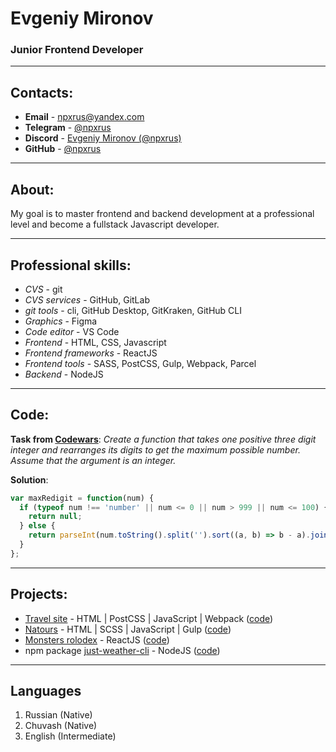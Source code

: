 # Evgeniy Mironov
### Junior Frontend Developer
---

## Contacts:
- **Email** - [npxrus@yandex.com](mailto:npxrus@yandex.com)
- **Telegram** - [@npxrus](https://t.me/npxrus)
- **Discord** - [Evgeniy Mironov (@npxrus)](https://discordapp.com/users/811575543115022396/)
- **GitHub** - [@npxrus](https://github.com/npxrus)
---

## About:
My goal is to master frontend and backend development at a professional level and become a fullstack Javascript developer.

---

## Professional skills:
- *CVS* - git
- *CVS services* - GitHub, GitLab
- *git tools* - cli, GitHub Desktop, GitKraken, GitHub CLI
- *Graphics* - Figma
- *Code editor* - VS Code
- *Frontend* - HTML, CSS, Javascript
- *Frontend frameworks* - ReactJS
- *Frontend tools* - SASS, PostCSS, Gulp, Webpack, Parcel
- *Backend* - NodeJS

---

## Code:
**Task from [Codewars](https://www.codewars.com/kata/563700da1ac8be8f1e0000dc)**: *Create a function that takes one positive three digit integer and rearranges its digits to get the maximum possible number. Assume that the argument is an integer.*

**Solution**:
```js
var maxRedigit = function(num) {
  if (typeof num !== 'number' || num <= 0 || num > 999 || num <= 100) {
    return null;
  } else {
    return parseInt(num.toString().split('').sort((a, b) => b - a).join(''));
  }
};
```

---

## Projects:

- [Travel site](https://npxrus.github.io/travel-site/) - HTML | PostCSS | JavaScript | Webpack ([code](https://github.com/npxrus/travel-site))
- [Natours](https://npxrus.github.io/Natours/) - HTML | SCSS | JavaScript | Gulp ([code](https://github.com/npxrus/Natours))
- [Monsters rolodex](https://npxrus.github.io/monsters-rolodex/) - ReactJS ([code](https://github.com/npxrus/monsters-rolodex))
- npm package [just-weather-cli](https://www.npmjs.com/package/just-weather-cli) - NodeJS ([code](https://github.com/npxrus/simple-weather-cli))

---

## Languages
1. Russian (Native)
1. Chuvash (Native)
1. English (Intermediate)